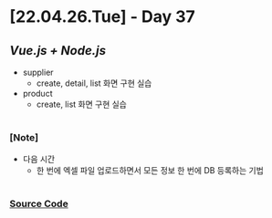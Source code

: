 # [22.04.26.Tue] - Day 37

## _Vue.js + Node.js_

- supplier
  - create, detail, list 화면 구현 실습
- product
  - create, list 화면 구현 실습

#

### [Note]

- 다음 시간
  - 한 번에 엑셀 파일 업로드하면서 모든 정보 한 번에 DB 등록하는 기법

#

### [Source Code](https://github.com/ding-co/developer-dignity/tree/main/boot-camp/practice/April/day36)
